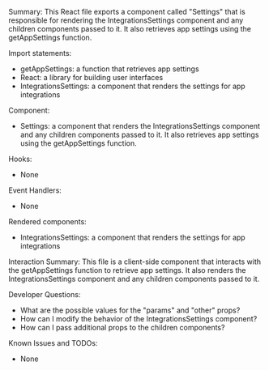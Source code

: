 Summary:
This React file exports a component called "Settings" that is responsible for rendering the IntegrationsSettings component and any children components passed to it. It also retrieves app settings using the getAppSettings function.

Import statements:
- getAppSettings: a function that retrieves app settings
- React: a library for building user interfaces
- IntegrationsSettings: a component that renders the settings for app integrations

Component:
- Settings: a component that renders the IntegrationsSettings component and any children components passed to it. It also retrieves app settings using the getAppSettings function.

Hooks:
- None

Event Handlers:
- None

Rendered components:
- IntegrationsSettings: a component that renders the settings for app integrations

Interaction Summary:
This file is a client-side component that interacts with the getAppSettings function to retrieve app settings. It also renders the IntegrationsSettings component and any children components passed to it.

Developer Questions:
- What are the possible values for the "params" and "other" props?
- How can I modify the behavior of the IntegrationsSettings component?
- How can I pass additional props to the children components?

Known Issues and TODOs:
- None